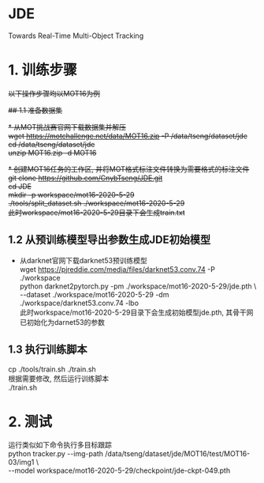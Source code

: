 # JDE
Towards Real-Time Multi-Object Tracking

# 1. 训练步骤

<del>以下操作步骤均以MOT16为例</del>

<del>## 1.1 准备数据集</del>

<del>* 从MOT挑战赛官网下载数据集并解压 <br></del>
<del>wget https://motchallenge.net/data/MOT16.zip -P /data/tseng/dataset/jde <br></del>
<del>cd /data/tseng/dataset/jde <br></del>
<del>unzip MOT16.zip -d MOT16 <br></del>

<del>* 创建MOT16任务的工作区, 并将MOT格式标注文件转换为需要格式的标注文件 <br></del>
<del>git clone https://github.com/CnybTseng/JDE.git <br></del>
<del>cd JDE <br></del>
<del>mkdir -p workspace/mot16-2020-5-29 <br></del>
<del>./tools/split_dataset.sh ./workspace/mot16-2020-5-29 <br></del>
<del>此时workspace/mot16-2020-5-29目录下会生成train.txt <br></del>

## 1.2 从预训练模型导出参数生成JDE初始模型

* 从darknet官网下载darknet53预训练模型 <br>
wget https://pjreddie.com/media/files/darknet53.conv.74 -P ./workspace <br>
python darknet2pytorch.py -pm ./workspace/mot16-2020-5-29/jde.pth \ <br>
    --dataset ./workspace/mot16-2020-5-29 -dm ./workspace/darknet53.conv.74 -lbo <br>
此时workspace/mot16-2020-5-29目录下会生成初始模型jde.pth, 其骨干网已初始化为darnet53的参数 <br>

## 1.3 执行训练脚本

cp ./tools/train.sh ./train.sh <br>
根据需要修改, 然后运行训练脚本 <br>
./train.sh <br>

# 2. 测试
运行类似如下命令执行多目标跟踪 <br>
python tracker.py --img-path /data/tseng/dataset/jde/MOT16/test/MOT16-03/img1 \ <br>
    --model workspace/mot16-2020-5-29/checkpoint/jde-ckpt-049.pth